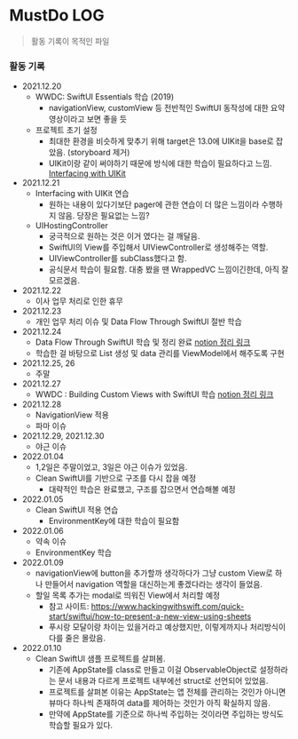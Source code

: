 # MustDo LOG
> 활동 기록이 목적인 파일

### 활동 기록
- 2021.12.20
    - WWDC: SwiftUI Essentials 학습 (2019)
        - navigationView, customView 등 전반적인 SwiftUI 동작성에 대한 요약 영상이라고 보면 좋을 듯
    - 프로젝트 초기 설정
        - 최대한 환경을 비슷하게 맞추기 위해 target은 13.0에 UIKit을 base로 잡았음. (storyboard 제거)
        - UIKit이랑 같이 써야하기 때문에 방식에 대한 학습이 필요하다고 느낌. [Interfacing with UIKit](https://developer.apple.com/tutorials/swiftui/interfacing-with-uikit)
- 2021.12.21
    - Interfacing with UIKit 연습
        - 원하는 내용이 있다기보단 pager에 관한 연습이 더 많은 느낌이라 수행하지 않음. 당장은 필요없는 느낌?
    - UIHostingController
        - 궁극적으로 원하는 것은 이거 였다는 걸 깨달음.
        - SwiftUI의 View를 주입해서 UIViewController로 생성해주는 역할.
        - UIViewController를 subClass했다고 함.
        - 공식문서 학습이 필요함. 대충 봤을 땐 WrappedVC 느낌이긴한데, 아직 잘 모르겠음.
- 2021.12.22
    - 이사 업무 처리로 인한 휴무
- 2021.12.23
    - 개인 업무 처리 이슈 및 Data Flow Through SwiftUI 절반 학습
- 2021.12.24
    - Data Flow Through SwiftUI 학습 및 정리 완료 [notion 정리 링크](https://lucky-sleet-a6d.notion.site/Data-Flow-Through-SwiftUI-e28b59d731c84df59c696ac81dc92ec3)
    - 학습한 걸 바탕으로 List 생성 및 data 관리를 ViewModel에서 해주도록 구현
- 2021.12.25, 26
    - 주말
- 2021.12.27
    - WWDC : Building Custom Views with SwiftUI 학습 [notion 정리 링크](https://lucky-sleet-a6d.notion.site/Building-Custom-Views-with-SwiftUI-0478937383f24d72b9edf579a70a6fb6)
- 2021.12.28
    - NavigationView 적용
    - 파마 이슈
- 2021.12.29, 2021.12.30
    - 야근 이슈
- 2022.01.04
    - 1,2일은 주말이었고, 3일은 야근 이슈가 있었음.
    - Clean SwiftUI를 기반으로 구조를 다시 잡을 예정
        - 대략적인 학습은 완료했고, 구조를 잡으면서 연습해볼 예정
- 2022.01.05
    - Clean SwiftUI 적용 연습
        - EnvironmentKey에 대한 학습이 필요함
- 2022.01.06
    - 약속 이슈
    - EnvironmentKey 학습
- 2022.01.09
    - navigationView에 button을 추가할까 생각하다가 그냥 custom View로 하나 만들어서 navigation 역할을 대신하는게 좋겠다라는 생각이 들었음.
    - 할일 목록 추가는 modal로 띄워진 View에서 처리할 예정
        - 참고 사이트: https://www.hackingwithswift.com/quick-start/swiftui/how-to-present-a-new-view-using-sheets
        - 푸시랑 모달이랑 차이는 있을거라고 예상했지만, 이렇게까지나 처리방식이 다를 줄은 몰랐음.
- 2022.01.10
    - Clean SwiftUI 샘플 프로젝트를 살펴봄.
        - 기존에 AppState를 class로 만들고 이걸 ObservableObject로 설정하라는 문서 내용과 다르게 프로젝트 내부에선 struct로 선언되어 있었음.
        - 프로젝트를 살펴본 이유는 AppState는 앱 전체를 관리하는 것인가 아니면 뷰마다 하나씩 존재하여 data를 제어하는 것인가 아직 확실하지 않음.
        - 만약에 AppState를 기준으로 하나씩 주입하는 것이라면 주입하는 방식도 학습할 필요가 있다.
